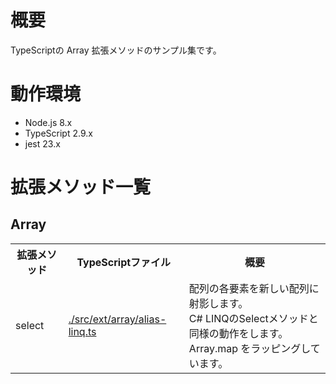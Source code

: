# 概要

TypeScriptの Array 拡張メソッドのサンプル集です。

# 動作環境

* Node.js 8.x
* TypeScript 2.9.x  
* jest 23.x

# 拡張メソッド一覧

## Array

<table>
  <tr>
    <th>拡張メソッド</th>
    <th>TypeScriptファイル</th>
    <th>概要</th>
  </tr>
  <tr>
    <td>
      select
    </td>
    <td>
      <a href="./src/ext/array/alias-linq.ts">./src/ext/array/alias-linq.ts</a>
    </td>
    <td>
      配列の各要素を新しい配列に射影します。<br />
      C# LINQのSelectメソッドと同様の動作をします。<br />
      Array.map をラッピングしています。
    </td>
  </tr>  
</table>
